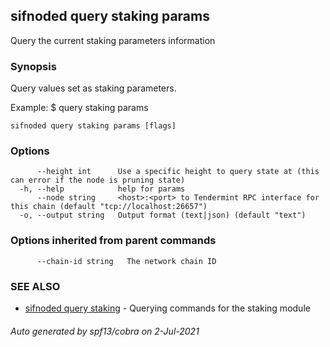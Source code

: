 ## sifnoded query staking params

Query the current staking parameters information

### Synopsis

Query values set as staking parameters.

Example:
$ <appd> query staking params

```
sifnoded query staking params [flags]
```

### Options

```
      --height int      Use a specific height to query state at (this can error if the node is pruning state)
  -h, --help            help for params
      --node string     <host>:<port> to Tendermint RPC interface for this chain (default "tcp://localhost:26657")
  -o, --output string   Output format (text|json) (default "text")
```

### Options inherited from parent commands

```
      --chain-id string   The network chain ID
```

### SEE ALSO

* [sifnoded query staking](sifnoded_query_staking.md)	 - Querying commands for the staking module

###### Auto generated by spf13/cobra on 2-Jul-2021
